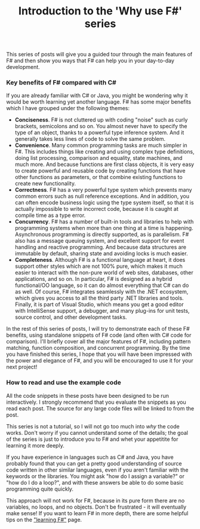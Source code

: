 ﻿---
layout: post
title: "Introduction to the 'Why use F#' series"
description: "An overview of the benefits of F#"
nav: why-use-fsharp
seriesId: "Why use F#?"
seriesOrder: 1
---

This series of posts will give you a guided tour through the main features of F# and then show you ways that F# can help you in your day-to-day development.  

### Key benefits of F# compared with C# ###

If you are already familiar with C# or Java, you might be wondering why it would be worth learning yet another language. F# has some major benefits which I have grouped under the following themes:

* **Conciseness**. F# is not cluttered up with coding "noise" such as curly brackets, semicolons and so on. You almost never have to specify the type of an object, thanks to a powerful type inference system. And it generally takes less lines of code to solve the same problem. 
* **Convenience**. Many common programming tasks are much simpler in F#.  This includes things like creating and using complex type definitions, doing list processing, comparison and equality, state machines, and much more.  And because functions are first class objects, it is very easy to create powerful and reusable code by creating functions that have other functions as parameters, or that combine existing functions to create new functionality. 
* **Correctness**. F# has a very powerful type system which prevents many common errors such as null reference exceptions. And in addition, you can often encode business logic using the type system itself, so that it is actually impossible to write incorrect code, because it is caught at compile time as a type error.
* **Concurrency**. F# has a number of built-in tools and libraries to help with programming systems when more than one thing at a time is happening. Asynchronous programming is directly supported, as is parallelism. F# also has a message queuing system, and excellent support for event handling and reactive programming. And because data structures are immutable by default, sharing state and avoiding locks is much easier.
* **Completeness**.  Although F# is a functional language at heart, it does support other styles which are not 100% pure, which makes it much easier to interact with the non-pure world of web sites, databases, other applications, and so on. In particular, F# is designed as a hybrid functional/OO language, so it can do almost everything that C# can do as well.  Of course, F# integrates seamlessly with the .NET ecosystem, which gives you access to all the third party .NET libraries and tools. Finally, it is part of Visual Studio, which means you get a good editor with IntelliSense support, a debugger, and many plug-ins for unit tests, source control, and other development tasks. 

In the rest of this series of posts, I will try to demonstrate each of these F# benefits, using standalone snippets of F# code (and often with C# code for comparison).  I'll briefly cover all the major features of F#, including pattern matching, function composition, and concurrent programming.  By the time you have finished this series, I hope that you will have been impressed with the power and elegance of F#, and you will be encouraged to use it for your next project!

### How to read and use the example code ###

All the code snippets in these posts have been designed to be run interactively. I strongly recommend that you evaluate the snippets as you read each post. The source for any large code files will be linked to from the post.

This series is not a tutorial, so I will not go too much into *why* the code works.  Don't worry if you cannot understand some of the details; the goal of the series is just to introduce you to F# and whet your appetitite for learning it more deeply.

If you have experience in languages such as C# and Java, you have probably found that you can get a pretty good understanding of source code written in other similar languages, even if you aren't familiar with the keywords or the libraries. You might ask "how do I assign a variable?" or "how do I do a loop?", and with these answers be able to do some basic programming quite quickly.

This approach will not work for F#, because in its pure form there are no variables, no loops, and no objects.  Don't be frustrated - it will eventually make sense! If you want to learn F# in more depth, there are some helpful tips on the ["learning F#"](/learning-fsharp/) page.


